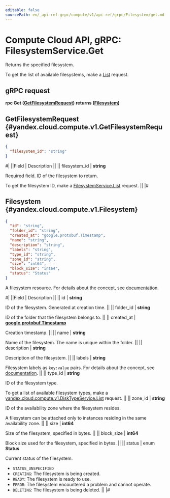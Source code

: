 ```yaml
---
editable: false
sourcePath: en/_api-ref-grpc/compute/v1/api-ref/grpc/Filesystem/get.md
---
```


# Compute Cloud API, gRPC: FilesystemService.Get

Returns the specified filesystem.

To get the list of available filesystems, make a [List](/docs/compute/api-ref/grpc/Filesystem/list#List) request.

## gRPC request

**rpc Get ([GetFilesystemRequest](#yandex.cloud.compute.v1.GetFilesystemRequest)) returns ([Filesystem](#yandex.cloud.compute.v1.Filesystem))**

## GetFilesystemRequest {#yandex.cloud.compute.v1.GetFilesystemRequest}

```json
{
  "filesystem_id": "string"
}
```

#|
||Field | Description ||
|| filesystem_id | **string**

Required field. ID of the filesystem to return.

To get the filesystem ID, make a [FilesystemService.List](/docs/compute/api-ref/grpc/Filesystem/list#List) request. ||
|#

## Filesystem {#yandex.cloud.compute.v1.Filesystem}

```json
{
  "id": "string",
  "folder_id": "string",
  "created_at": "google.protobuf.Timestamp",
  "name": "string",
  "description": "string",
  "labels": "string",
  "type_id": "string",
  "zone_id": "string",
  "size": "int64",
  "block_size": "int64",
  "status": "Status"
}
```

A filesystem resource.
For details about the concept, see [documentation](/docs/compute/concepts/filesystem).

#|
||Field | Description ||
|| id | **string**

ID of the filesystem. Generated at creation time. ||
|| folder_id | **string**

ID of the folder that the filesystem belongs to. ||
|| created_at | **[google.protobuf.Timestamp](https://developers.google.com/protocol-buffers/docs/reference/google.protobuf#timestamp)**

Creation timestamp. ||
|| name | **string**

Name of the filesystem. The name is unique within the folder. ||
|| description | **string**

Description of the filesystem. ||
|| labels | **string**

Filesystem labels as `key:value` pairs.
For details about the concept, see [documentation](/docs/overview/concepts/services#labels). ||
|| type_id | **string**

ID of the filesystem type.

To get a list of available filesystem types, make a [yandex.cloud.compute.v1.DiskTypeService.List](/docs/compute/api-ref/grpc/DiskType/list#List) request. ||
|| zone_id | **string**

ID of the availability zone where the filesystem resides.

A filesystem can be attached only to instances residing in the same availability zone. ||
|| size | **int64**

Size of the filesystem, specified in bytes. ||
|| block_size | **int64**

Block size used for the filesystem, specified in bytes. ||
|| status | enum **Status**

Current status of the filesystem.

- `STATUS_UNSPECIFIED`
- `CREATING`: The filesystem is being created.
- `READY`: The filesystem is ready to use.
- `ERROR`: The filesystem encountered a problem and cannot operate.
- `DELETING`: The filesystem is being deleted. ||
|#